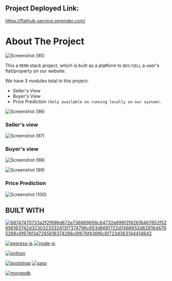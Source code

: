 ## Project Deployed Link:
https://flathub-service.onrender.com/


<!-- ABOUT THE PROJECT -->
# About The Project


![Screenshot (95)](https://user-images.githubusercontent.com/85937627/205231776-17627926-ae36-42bd-969a-0bf3ad0b3650.png)



This a `MERN` stack project, which is built as a platform to `BUY/SELL` a user's flat/property on our website.


We have 3 modules total in this project:
* Seller's View
* Buyer's View
* Price Prediction `(Only available on running locally on our system)`.

![Screenshot (96)](https://user-images.githubusercontent.com/85937627/205233289-6aa2f738-c45f-4d44-9df8-4d373e56b0fe.png)

### Seller's view

![Screenshot (97)](https://user-images.githubusercontent.com/85937627/205233730-0c949c79-a977-41e6-b7d6-22639f273462.png)

### Buyer's view

![Screenshot (98)](https://user-images.githubusercontent.com/85937627/205233779-0d315b00-ea85-4635-be43-e1ac8c62ea7a.png)

![Screenshot (99)](https://user-images.githubusercontent.com/85937627/205233798-71a9e2c8-81fc-446d-9c71-9f3ac9a03d76.png)



### Price Prediction

![Screenshot (100)](https://user-images.githubusercontent.com/85937627/205233921-0163f23e-3bf3-4346-ac61-53397381c27c.png)




## BUILT WITH
[![68747470733a2f2f696d672e736869656c64732e696f2f62616467652f52656163742d3230323332413f7374796c653d666f722d7468652d6261646765266c6f676f3d7265616374266c6f676f436f6c6f723d363144414642](https://user-images.githubusercontent.com/85937627/205235104-70b6bb88-b9ad-42e9-be08-ea16a5c412a8.svg)](https://reactjs.org/)

[![express-js](https://user-images.githubusercontent.com/85937627/205235410-7cf7dba7-62bb-408a-abac-e2630b569a38.png)](https://expressjs.com/)
[![node-js](https://user-images.githubusercontent.com/85937627/205235628-e783d4bc-bcb7-4433-8109-1d345964c1f2.png)](https://nodejs.org/en/)

[![python](https://user-images.githubusercontent.com/85937627/205236409-66195594-c023-4e0b-893e-5ee8daf4741b.png)](https://www.python.org/)

[![bootstrap](https://user-images.githubusercontent.com/85937627/205236141-a857fc6b-ff2d-46fc-badd-cec970e9d957.png)](https://getbootstrap.com/)
[![sass](https://user-images.githubusercontent.com/85937627/205236125-eb062410-0b91-49f3-8f25-3669cfb75837.png)](https://sass-lang.com/)

[![mongodb](https://user-images.githubusercontent.com/85937627/205236782-592de424-9344-4510-93dc-743216ed68c1.png)](https://www.mongodb.com/home)


